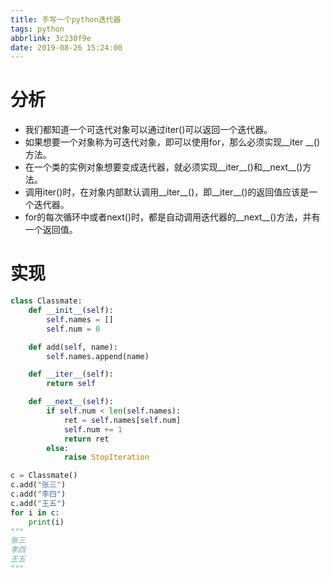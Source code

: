 ```yaml
---
title: 手写一个python迭代器
tags: python
abbrlink: 3c230f9e
date: 2019-08-26 15:24:00
---
```




# 分析

- 我们都知道一个可迭代对象可以通过iter()可以返回一个迭代器。
- 如果想要一个对象称为可迭代对象，即可以使用for，那么必须实现__iter __()方法。
- 在一个类的实例对象想要变成迭代器，就必须实现__iter__()和__next__()方法。
- 调用iter()时，在对象内部默认调用__iter__()，即__iter__()的返回值应该是一个迭代器。
- for的每次循环中或者next()时，都是自动调用迭代器的__next__()方法，并有一个返回值。
# 实现
```python
class Classmate:
    def __init__(self):
        self.names = []
        self.num = 0

    def add(self, name):
        self.names.append(name)

    def __iter__(self):
        return self

    def __next__(self):
        if self.num < len(self.names):
            ret = self.names[self.num]
            self.num += 1
            return ret
        else:
            raise StopIteration

c = Classmate()
c.add("张三")
c.add("李四")
c.add("王五")
for i in c:
    print(i)
"""
张三
李四
王五
"""
```
